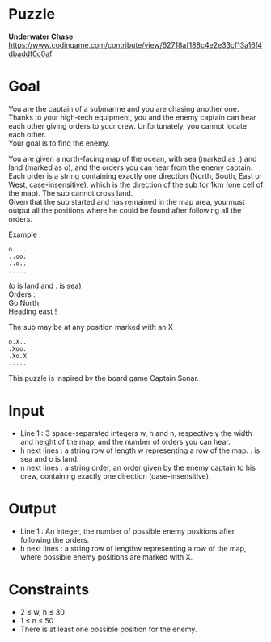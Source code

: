# Puzzle
**Underwater Chase** https://www.codingame.com/contribute/view/62718af188c4e2e33cf13a16f4dbaddf0c0af

# Goal
You are the captain of a submarine and you are chasing another one.   
Thanks to your high-tech equipment, you and the enemy captain can hear each other giving orders to your crew. Unfortunately, you cannot locate each other.   
Your goal is to find the enemy.  

You are given a north-facing map of the ocean, with sea (marked as .) and land (marked as o), and the orders you can hear from the enemy captain.   
Each order is a string containing exactly one direction (North, South, East or West, case-insensitive), which is the direction of the sub for 1km (one cell of the map). The sub cannot cross land.  
Given that the sub started and has remained in the map area, you must output all the positions where he could be found after following all the orders.  

Example :
```
o....
..oo.
..o..
..... 
```

(o is land and . is sea)  
Orders :  
Go North  
Heading east !  

The sub may be at any position marked with an X :
```
o.X..
.Xoo.
.Xo.X
..... 
```

This puzzle is inspired by the board game Captain Sonar.

# Input
* Line 1 : 3 space-separated integers w, h and n, respectively the width and height of the map, and the number of orders you can hear.
* h next lines : a string row of length w representing a row of the map. . is sea and o is land.
* n next lines : a string order, an order given by the enemy captain to his crew, containing exactly one direction (case-insensitive).

# Output
* Line 1 : An integer, the number of possible enemy positions after following the orders.
* h next lines : a string row of lengthw representing a row of the map, where possible enemy positions are marked with X.

# Constraints
* 2 ≤ w, h ≤ 30
* 1 ≤ n ≤ 50
* There is at least one possible position for the enemy.
